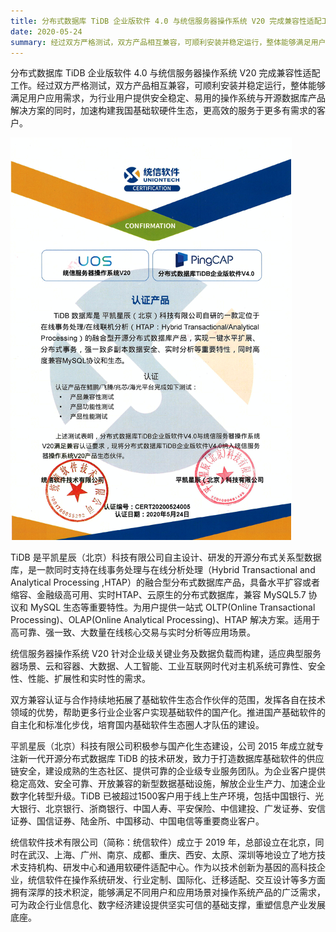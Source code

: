 ```yaml
---
title: 分布式数据库 TiDB 企业版软件 4.0 与统信服务器操作系统 V20 完成兼容性适配工作
date: 2020-05-24
summary: 经过双方严格测试，双方产品相互兼容，可顺利安装并稳定运行，整体能够满足用户应用需求，为行业用户提供安全稳定、易用的操作系统与开源数据库产品解决方案的同时，加速构建我国基础软硬件生态，更高效的服务于更多有需求的客户。
---
```


分布式数据库 TiDB 企业版软件 4.0 与统信服务器操作系统 V20 完成兼容性适配工作。经过双方严格测试，双方产品相互兼容，可顺利安装并稳定运行，整体能够满足用户应用需求，为行业用户提供安全稳定、易用的操作系统与开源数据库产品解决方案的同时，加速构建我国基础软硬件生态，更高效的服务于更多有需求的客户。

![1](media/product-certification-uniontech/1.png) 

TiDB 是平凯星辰（北京）科技有限公司自主设计、研发的开源分布式关系型数据库，是一款同时支持在线事务处理与在线分析处理（Hybrid Transactional and Analytical Processing ,HTAP）的融合型分布式数据库产品，具备水平扩容或者缩容、金融级高可用、实时HTAP、云原生的分布式数据库，兼容 MySQL5.7 协议和 MySQL 生态等重要特性。为用户提供一站式 OLTP(Online Transactional Processing)、OLAP(Online Analytical Processing)、HTAP 解决方案。适用于高可靠、强一致、大数量在线核心交易与实时分析等应用场景。

统信服务器操作系统 V20 针对企业级关键业务及数据负载而构建，适应典型服务器场景、云和容器、大数据、人工智能、工业互联网时代对主机系统可靠性、安全性、性能、扩展性和实时性的需求。

双方兼容认证与合作持续地拓展了基础软件生态合作伙伴的范围，发挥各自在技术领域的优势，帮助更多行业企业客户实现基础软件的国产化。推进国产基础软件的自主化和标准化步伐，培育国内基础软件生态圈人才队伍的建设。

平凯星辰（北京）科技有限公司积极参与国产化生态建设，公司 2015 年成立就专注新一代开源分布式数据库 TiDB 的技术研发，致力于打造数据库基础软件的供应链安全，建设成熟的生态社区、提供可靠的企业级专业服务团队。为企业客户提供稳定高效、安全可靠、开放兼容的新型数据基础设施，解放企业生产力、加速企业数字化转型升级。TiDB 已被超过1500客户用于线上生产环境，包括中国银行、光大银行、北京银行、浙商银行、中国人寿、平安保险、中信建投、广发证券、安信证券、国信证券、陆金所、中国移动、中国电信等重要商业客户。

统信软件技术有限公司（简称：统信软件）成立于 2019 年，总部设立在北京，同时在武汉、上海、广州、南京、成都、重庆、西安、太原、深圳等地设立了地方技术支持机构、研发中心和通用软硬件适配中心。作为以技术创新为基因的高科技企业，统信软件在操作系统研发、行业定制、国际化、迁移适配、交互设计等多方面拥有深厚的技术积淀，能够满足不同用户和应用场景对操作系统产品的广泛需求，可为政企行业信息化、数字经济建设提供坚实可信的基础支撑，重塑信息产业发展底座。
